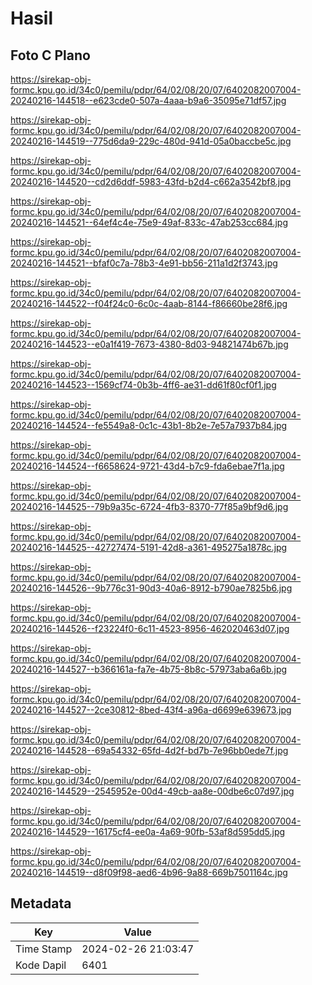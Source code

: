 # Hasil

## Foto C Plano

https://sirekap-obj-formc.kpu.go.id/34c0/pemilu/pdpr/64/02/08/20/07/6402082007004-20240216-144518--e623cde0-507a-4aaa-b9a6-35095e71df57.jpg

https://sirekap-obj-formc.kpu.go.id/34c0/pemilu/pdpr/64/02/08/20/07/6402082007004-20240216-144519--775d6da9-229c-480d-941d-05a0baccbe5c.jpg

https://sirekap-obj-formc.kpu.go.id/34c0/pemilu/pdpr/64/02/08/20/07/6402082007004-20240216-144520--cd2d6ddf-5983-43fd-b2d4-c662a3542bf8.jpg

https://sirekap-obj-formc.kpu.go.id/34c0/pemilu/pdpr/64/02/08/20/07/6402082007004-20240216-144521--64ef4c4e-75e9-49af-833c-47ab253cc684.jpg

https://sirekap-obj-formc.kpu.go.id/34c0/pemilu/pdpr/64/02/08/20/07/6402082007004-20240216-144521--bfaf0c7a-78b3-4e91-bb56-211a1d2f3743.jpg

https://sirekap-obj-formc.kpu.go.id/34c0/pemilu/pdpr/64/02/08/20/07/6402082007004-20240216-144522--f04f24c0-6c0c-4aab-8144-f86660be28f6.jpg

https://sirekap-obj-formc.kpu.go.id/34c0/pemilu/pdpr/64/02/08/20/07/6402082007004-20240216-144523--e0a1f419-7673-4380-8d03-94821474b67b.jpg

https://sirekap-obj-formc.kpu.go.id/34c0/pemilu/pdpr/64/02/08/20/07/6402082007004-20240216-144523--1569cf74-0b3b-4ff6-ae31-dd61f80cf0f1.jpg

https://sirekap-obj-formc.kpu.go.id/34c0/pemilu/pdpr/64/02/08/20/07/6402082007004-20240216-144524--fe5549a8-0c1c-43b1-8b2e-7e57a7937b84.jpg

https://sirekap-obj-formc.kpu.go.id/34c0/pemilu/pdpr/64/02/08/20/07/6402082007004-20240216-144524--f6658624-9721-43d4-b7c9-fda6ebae7f1a.jpg

https://sirekap-obj-formc.kpu.go.id/34c0/pemilu/pdpr/64/02/08/20/07/6402082007004-20240216-144525--79b9a35c-6724-4fb3-8370-77f85a9bf9d6.jpg

https://sirekap-obj-formc.kpu.go.id/34c0/pemilu/pdpr/64/02/08/20/07/6402082007004-20240216-144525--42727474-5191-42d8-a361-495275a1878c.jpg

https://sirekap-obj-formc.kpu.go.id/34c0/pemilu/pdpr/64/02/08/20/07/6402082007004-20240216-144526--9b776c31-90d3-40a6-8912-b790ae7825b6.jpg

https://sirekap-obj-formc.kpu.go.id/34c0/pemilu/pdpr/64/02/08/20/07/6402082007004-20240216-144526--f23224f0-6c11-4523-8956-462020463d07.jpg

https://sirekap-obj-formc.kpu.go.id/34c0/pemilu/pdpr/64/02/08/20/07/6402082007004-20240216-144527--b366161a-fa7e-4b75-8b8c-57973aba6a6b.jpg

https://sirekap-obj-formc.kpu.go.id/34c0/pemilu/pdpr/64/02/08/20/07/6402082007004-20240216-144527--2ce30812-8bed-43f4-a96a-d6699e639673.jpg

https://sirekap-obj-formc.kpu.go.id/34c0/pemilu/pdpr/64/02/08/20/07/6402082007004-20240216-144528--69a54332-65fd-4d2f-bd7b-7e96bb0ede7f.jpg

https://sirekap-obj-formc.kpu.go.id/34c0/pemilu/pdpr/64/02/08/20/07/6402082007004-20240216-144529--2545952e-00d4-49cb-aa8e-00dbe6c07d97.jpg

https://sirekap-obj-formc.kpu.go.id/34c0/pemilu/pdpr/64/02/08/20/07/6402082007004-20240216-144529--16175cf4-ee0a-4a69-90fb-53af8d595dd5.jpg

https://sirekap-obj-formc.kpu.go.id/34c0/pemilu/pdpr/64/02/08/20/07/6402082007004-20240216-144519--d8f09f98-aed6-4b96-9a88-669b7501164c.jpg


## Metadata

| Key        | Value               |
| ---------- | ------------------- |
| Time Stamp | 2024-02-26 21:03:47 |
| Kode Dapil | 6401                |



